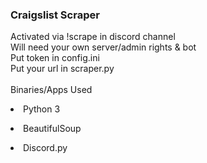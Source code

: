 <h3>Craigslist Scraper</h3>
Activated via !scrape in discord channel <br />
Will need your own server/admin rights & bot <br />
Put token in config.ini <br />
Put your url in scraper.py
<br /><br />
Binaries/Apps Used
<br/>
<p style="margin-left: 40px"><li>Python 3
<p style="margin-left: 40px"><li>BeautifulSoup
<p style="margin-left: 40px"><li>Discord.py
